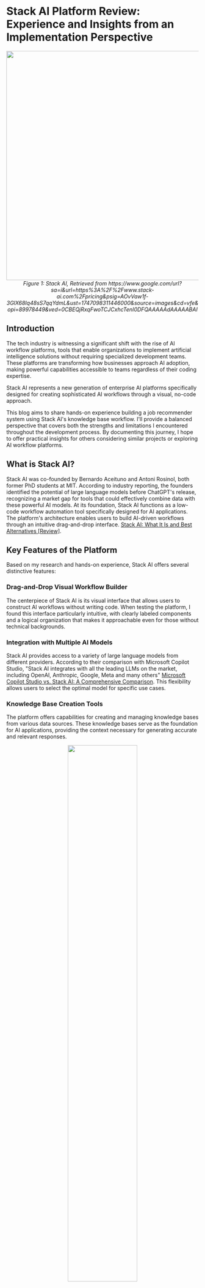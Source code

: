 # **Stack AI Platform Review: Experience and Insights from an Implementation Perspective**

<p align="center">
  <img src="./images/cover.png" width="600">
  <br>
  <em>Figure 1: Stack AI, Retrieved from https://www.google.com/url?sa=i&url=https%3A%2F%2Fwww.stack-ai.com%2Fpricing&psig=AOvVaw1f-3GlX68Iq48sS7qqYdmL&ust=1747098311446000&source=images&cd=vfe&opi=89978449&ved=0CBEQjRxqFwoTCJCxhcTenI0DFQAAAAAdAAAAABAI</em>
</p>


## **Introduction**

The tech industry is witnessing a significant shift with the rise of AI workflow platforms, tools that enable organizations to implement artificial intelligence solutions without requiring specialized development teams. These platforms are transforming how businesses approach AI adoption, making powerful capabilities accessible to teams regardless of their coding expertise.

Stack AI represents a new generation of enterprise AI platforms specifically designed for creating sophisticated AI workflows through a visual, no-code approach.

This blog aims to share hands-on experience building a job recommender system using Stack AI's knowledge base workflow. I'll provide a balanced perspective that covers both the strengths and limitations I encountered throughout the development process. By documenting this journey, I hope to offer practical insights for others considering similar projects or exploring AI workflow platforms.

## **What is Stack AI?**

Stack AI was co-founded by Bernardo Aceituno and Antoni Rosinol, both former PhD students at MIT. According to industry reporting, the founders identified the potential of large language models before ChatGPT's release, recognizing a market gap for tools that could effectively combine data with these powerful AI models.
At its foundation, Stack AI functions as a low-code workflow automation tool specifically designed for AI applications. The platform's architecture enables users to build AI-driven workflows through an intuitive drag-and-drop interface. [Stack AI: What It Is and Best Alternatives [Review]](https://www.voiceflow.com/blog/stack-ai).

## **Key Features of the Platform**

Based on my research and hands-on experience, Stack AI offers several distinctive features:

### **Drag-and-Drop Visual Workflow Builder**

The centerpiece of Stack AI is its visual interface that allows users to construct AI workflows without writing code. When testing the platform, I found this interface particularly intuitive, with clearly labeled components and a logical organization that makes it approachable even for those without technical backgrounds.

### **Integration with Multiple AI Models**

Stack AI provides access to a variety of large language models from different providers. According to their comparison with Microsoft Copilot Studio, "Stack AI integrates with all the leading LLMs on the market, including OpenAI, Anthropic, Google, Meta and many others" [Microsoft Copilot Studio vs. Stack AI: A Comprehensive Comparison](https://www.stack-ai.com/blog/microsoft-copilot-studio-versus-stack-ai). This flexibility allows users to select the optimal model for specific use cases.

### **Knowledge Base Creation Tools**

The platform offers capabilities for creating and managing knowledge bases from various data sources. These knowledge bases serve as the foundation for AI applications, providing the context necessary for generating accurate and relevant responses.

<p align="center">
  <img src="./images/Knowledge.png" width="60%", height=auto, max-height: 400px>
  <br>
  <em>Figure 2: Knowledge base options</em>
</p>

### **Ready-to-Use Templates**

Stack AI provides a library of pre-built templates based on real-world use cases, which allow users to achieve immediate results and customize to their needs. During my project, I found these templates valuable for quickly establishing a functional foundation.

<p align="center">
  <img src="./images/Templates.png" width="60%", height=auto, max-height: 400px>
  <br>
  <em>Figure 3: Templates provided by Stack AI</em>
</p>

### **Deployment Options**

The platform supports multiple deployment methods, including API endpoints and customizable user interfaces. This flexibility allows AI workflows to be integrated into existing systems or deployed as standalone applications.

## **Hands-On Experience: Building a Workflow with Stack AI**

For my evaluation of Stack AI, I chose to build a job recommender system as a demonstration project. This system would serve as an AI Career Assistant focused on helping job seekers find relevant AI positions in the technology, media, and telecommunications (TMT) industry.

The system's core functionality would include analyzing uploaded resumes to identify key skills and qualifications, matching candidate profiles with current job listings from seek.au, providing personalized job recommendations with explanations of fit, and offering advice for improving applications and addressing skill gaps.

This use case was selected because it incorporates several key AI capabilities: document analysis, pattern matching, recommendation generation, and natural language explanation - making it an ideal test case for evaluating Stack AI's functionality.

## **Implementation Approach**

Building this system with Stack AI involved a straightforward workflow leveraging the platform's visual interface:

### **Knowledge Base Creation**

The first step was establishing a knowledge base of job listings using Stack AI's Website node. This involved setting up connections to retrieve job data from seek.au, organizing the information into a structured format for efficient querying, and creating a workflow for maintaining up-to-date job information.

<p align="center">
  <img src="./images/KnowledgeBase.png" width="60%", height=auto, max-height: 400px>
  <br>
  <em>Figure 4: Knowledge base to provide context</em>
</p>

### **AI Model Integration**

The core intelligence of the system relied on Stack AI's LLM integration. I implemented a workflow to analyze resume documents using Claude or GPT models and created system prompts to extract relevant skills and experience information. This was followed by developing matching logic to compare resume content against job requirements and setting up a recommendation system to rank and explain potential matches.

<p align="center">
  <img src="./images/AIModel.png" width="60%", height=auto, max-height: 400px>
  <br>
  <em>Figure 5: Model Integration</em>
</p>

### **User Interface**

For the user experience, I configured a simple upload mechanism for resumes and designed a clear presentation format for job recommendations. The interface included explanations of why each position was recommended along with suggestions for improving job applications to better match requirements.

The entire implementation was completed using Stack AI's visual workflow builder without requiring custom code, demonstrating the platform's accessibility for non-technical users. While simple, this prototype effectively demonstrated how Stack AI can be used to create functional AI applications that solve real business problems.

<p align="center">
  <img src="./images/UserInput.png" width="60%", height=auto, max-height: 400px>
  <br>
  <em>Figure 6: User input node</em>
</p>

## **User Experience with Stack AI**

Now I'll focus on the critical aspects of my hands-on experience using Stack AI to build the job recommender system. This section will provide practical insights into what it's actually like to use the platform.

### **Intuitive Interface**

Stack AI's user interface proved to be one of its strongest features, particularly for someone approaching the platform without extensive technical expertise. The visual workflow builder presents a clean, logical layout that makes the process of constructing AI workflows remarkably straightforward.

In my experience, the platform excels at abstracting away complexity without sacrificing functionality. Unlike more technical alternatives like n8n, Stack AI follows familiar SaaS design patterns that business professionals will recognize immediately. The node categories are logically organized, with descriptive labels that clearly communicate their purpose without requiring technical knowledge.

The hover tooltips and contextual help provided timely guidance exactly when needed, reducing the learning curve significantly. This thoughtful design enabled me to focus on building the job recommender logic rather than struggling with the interface itself.

### **Templates and Quick Start**

While there wasn't a specific job recommender template available, I was able to adapt the knowledge base assistant template as a starting point. This approach saved considerable time compared to building from scratch and provided insight into best practices for structuring AI workflows.

### **Limitations of the Free Plan**

While Stack AI offers an impressive set of features, I encountered several significant limitations with the free plan that impacted my project's development. The most immediate constraint was the allowance of only 100 runs per month and a maximum of 1 project, which I found depleted quickly during development and testing.

Feature restrictions were equally limiting, particularly the inability to incorporate custom Python code, which significantly constrained the sophistication of the matching algorithms I could implement.

Data integration presented another hurdle, with limited options for connecting to custom data sources and APIs, complicating the creation of a comprehensive database.

Perhaps most importantly, as the project progressed, it became increasingly clear that scaling to a production-ready system would require upgrading to a paid tier to access essential features like improved performance, increased reliability, and technical support. These limitations position Stack AI's free tier as suitable for proof-of-concept work and learning the platform, but inadequate for extensive development or production use.

### **Potential Enhancements with Pro Plan**

The free plan allowed me to create a basic prototype, but a production-ready system would benefit significantly from features available in Stack AI's paid tiers.

Python scripting stands out as perhaps the most valuable premium feature, enabling more sophisticated processing of resumes and job listings. With custom code, I could implement advanced matching algorithms that go beyond simple keyword matching to understand semantic relationships between different but related skills.

The Pro plan would also unlock expanded data integration capabilities, allowing direct connections to multiple job boards and existing resume repositories for more comprehensive coverage. This would provide a broader view of available positions and enable comparative analysis against industry standards.

The user experience could be significantly enhanced through custom UI development, creating a branded interface with interactive features like skill comparison charts and application tracking. For deployment at scale, the Pro plan offers essential operational features including increased run limits to handle peak usage, enhanced security for sensitive resume information, and compliance tools to ensure adherence to employment regulations.

Advanced analytics would transform the system from a simple matching tool into a strategic resource by tracking usage patterns, monitoring application success rates, and aggregating data on common skill deficiencies to identify training opportunities.

These enhancements highlight Stack AI's tiered approach to feature access -- while the free plan demonstrates basic capabilities, unlocking the platform's full potential for sophisticated applications requires investment in premium features.

## **Stack AI vs. n8n**

<p align="center">
  <img src="./images/ComparisonChart.png" width="60%", height=auto, max-height: 400px>
  <br>
  <em>Figure 7: The Comparison chart for stack AI and n8n</em>
</p>

## **Use Cases**

Stack AI serves a wide range of enterprise applications:

* **Intelligent Assistants and Chatbots**: Build customized AI agents that answer employee questions about company policies or help customers navigate product offerings. These can be deployed across channels including websites, Slack, or WhatsApp. 
* **Document Processing**: Automatically analyze contracts, extract key terms, and generate summaries from complex documents. Stack AI's template library includes specialized tools for RFP responses and contract analysis.

* **Database Insights**: Connect AI models to organizational databases for natural language querying of structured information.[Stack AI · The Platform for Enterprise AI](https://www.stack-ai.com/enterprise-ai-solutions).

* **Content Generation**: Create workflows that draft personalized emails, marketing materials, or technical documentation following specific guidelines. Users can build agents that generate content in consistent brand voice across multiple formats.

* **Healthcare Systems**: Develop HIPAA-compliant applications that access patient history and treatment plans while maintaining privacy requirements. Healthcare providers can query an AI system with questions about patient history, treatment plans, and progress.[How to build a HIPAA-compliant AI Chatbot](https://www.stack-ai.com/blog/how-to-build-a-hipaa-compliant-chatbot).

* **Process Automation**: Streamline back-office functions and routine business processes to improve operational efficiency. Stack AI enables teams to automate workflows "allowing professionals to focus on impactful tasks that drive business growth".[Build AI Agents with the Enterprise AI Platform | Stack AI](https://www.stack-ai.com/).


## **Conclusion**

Stack AI offers a promising platform for businesses seeking to implement AI solutions without extensive technical expertise. Through my experience building a job recommender system, I found the platform's intuitive interface and pre-built templates accelerated development significantly, while the visual workflow builder made complex AI processes accessible to non-developers.

Despite the free tier's limitations in storage, runs, and feature availability, Stack AI demonstrated considerable potential for prototyping AI workflows. For production environments, the premium plans would be necessary to unlock essential features. For organizations looking to deploy AI solutions quickly without expanding their technical teams, Stack AI represents a valuable balance of accessibility and capability.

Despite the free tier's limitations in storage, runs, and feature availability, Stack AI demonstrated considerable potential for prototyping AI workflows. For production environments, the premium plans would be necessary to unlock essential features. For organizations looking to deploy AI solutions quickly without expanding their technical teams, Stack AI represents a valuable balance of accessibility and capability.

## **References**

1. Stack AI. (2025). *Build AI Agents with the Enterprise AI Platform*. Retrieved from https://www.stack-ai.com/

2. Stack AI. (2025). *Microsoft Copilot Studio vs. Stack AI: A Comprehensive Comparison*. Retrieved from https://www.stack-ai.com/blog/microsoft-copilot-studio-versus-stack-ai

3. Stack AI. (2025). *AI Agents with StackAI*. Retrieved from https://www.stack-ai.com/enterprise-ai-solutions

4. Stack AI. (2025). *How to build a HIPAA-compliant AI Chatbot*. Retrieved from https://www.stack-ai.com/blog/how-to-build-a-hipaa-compliant-chatbot

5. Voiceflow. (2025). *Stack AI: What It Is and Best Alternatives [Review]*. Retrieved from https://www.voiceflow.com/blog/stack-ai
